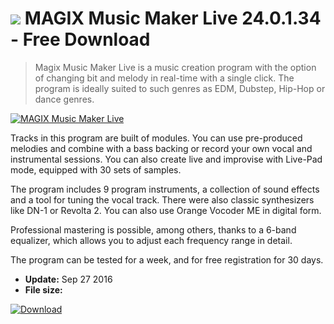 # ![](https://cdn.softexe.net/static/icon/3/magix-music-maker-live-11343.png) MAGIX Music Maker Live 24.0.1.34 - Free Download

> Magix Music Maker Live is a music creation program with the option of changing bit and melody in real-time with a single click. The program is ideally suited to such genres as EDM, Dubstep, Hip-Hop or dance genres.

[![MAGIX Music Maker Live](https://gallery.dpcdn.pl/imgc/Tools/71570/g_-_420x350_1.5_-_x20160927134948_0.png)](https://softexe.net/win/multimedia/audio-sound/magix-music-maker-live:ppcdc.html)

Tracks in this program are built of modules. You can use pre-produced melodies and combine with a bass backing or record your own vocal and instrumental sessions. You can also create live and improvise with Live-Pad mode, equipped with 30 sets of samples.
 
 
 The program includes 9 program instruments, a collection of sound effects and a tool for tuning the vocal track. There were also classic synthesizers like DN-1 or Revolta 2. You can also use Orange Vocoder ME in digital form.
 
 
 Professional mastering is possible, among others, thanks to a 6-band equalizer, which allows you to adjust each frequency range in detail. 
 
 
 The program can be tested for a week, and for free registration for 30 days.


- **Update:** Sep 27 2016
- **File size:** 

[![Download](https://cdn.softexe.net/static/img/download.png)](https://softexe.net/win/multimedia/audio-sound/magix-music-maker-live:ppcdc.html)

